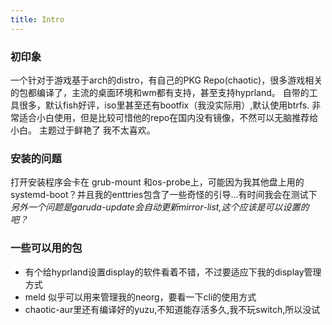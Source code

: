 ```yaml
---
title: Intro
---
```

### 初印象
一个针对于游戏基于arch的distro，有自己的PKG Repo(chaotic)，很多游戏相关的包都编译了，主流的桌面环境和wm都有支持，甚至支持hyprland。
自带的工具很多，默认fish好评，iso里甚至还有bootfix（我没实际用）,默认使用btrfs.
非常适合小白使用，但是比较可惜他的repo在国内没有镜像，不然可以无脑推荐给小白。
主题过于鲜艳了 我不太喜欢。
### 安装的问题
打开安装程序会卡在 grub-mount 和os-probe上，可能因为我其他盘上用的systemd-boot？并且我的enttries包含了一些奇怪的引导...有时间我会在测试下
*另外一个问题是garuda-update会自动更新mirror-list,这个应该是可以设置的吧？*
### 一些可以用的包
- 有个给hyprland设置display的软件看着不错，不过要适应下我的display管理方式
- meld 似乎可以用来管理我的neorg，要看一下cli的使用方式
- chaotic-aur里还有编译好的yuzu,不知道能存活多久,我不玩switch,所以没试

